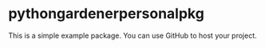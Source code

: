 # pythongardenerpersonalpkg

This is a simple example package. You can use GitHub to host your project.

